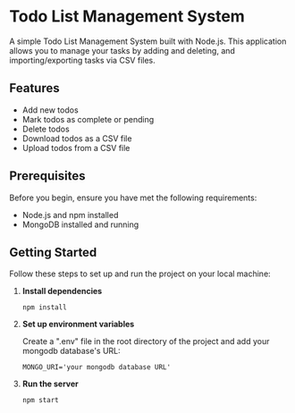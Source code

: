 # Todo List Management System

A simple Todo List Management System built with Node.js. This application allows you to manage your tasks by adding and deleting, and importing/exporting tasks via CSV files.

## Features

- Add new todos
- Mark todos as complete or pending
- Delete todos
- Download todos as a CSV file
- Upload todos from a CSV file

## Prerequisites

Before you begin, ensure you have met the following requirements:

- Node.js and npm installed
- MongoDB installed and running

## Getting Started

Follow these steps to set up and run the project on your local machine:

1. **Install dependencies**
   ````
   npm install
   ````
2. **Set up environment variables**

    Create a ".env" file in the root directory of the project and add your mongodb database's URL:
    ````
    MONGO_URI='your mongodb database URL'
    ````
3. **Run the server**
    ````
    npm start
    ````
